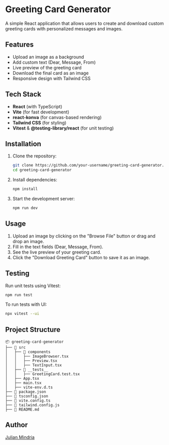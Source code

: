 # Greeting Card Generator

A simple React application that allows users to create and download custom greeting cards with personalized messages and images.

## Features
- Upload an image as a background
- Add custom text (Dear, Message, From)
- Live preview of the greeting card
- Download the final card as an image
- Responsive design with Tailwind CSS

## Tech Stack
- **React** (with TypeScript)
- **Vite** (for fast development)
- **react-konva** (for canvas-based rendering)
- **Tailwind CSS** (for styling)
- **Vitest** & **@testing-library/react** (for unit testing)

## Installation
1. Clone the repository:
   ```sh
   git clone https://github.com/your-username/greeting-card-generator.git
   cd greeting-card-generator
   ```
2. Install dependencies:
   ```sh
   npm install
   ```
3. Start the development server:
   ```sh
   npm run dev
   ```

## Usage
1. Upload an image by clicking on the "Browse File" button or drag and drop an image.
2. Fill in the text fields (Dear, Message, From).
3. See the live preview of your greeting card.
4. Click the "Download Greeting Card" button to save it as an image.

## Testing
Run unit tests using Vitest:
```sh
npm run test
```
To run tests with UI:
```sh
npx vitest --ui
```

## Project Structure
```
📦 greeting-card-generator
├── 📂 src
│   ├── 📂 components
│   │   ├── ImageBrowser.tsx
│   │   ├── Preview.tsx
│   │   ├── TextInput.tsx
│   ├── 📂 __tests__
│   │   ├── GreetingCard.test.tsx
│   ├── App.tsx
│   ├── main.tsx
│   ├── vite-env.d.ts
├── 📜 package.json
├── 📜 tsconfig.json
├── 📜 vite.config.ts
├── 📜 tailwind.config.js
├── 📜 README.md
```

## Author
[Julian Mindria](https://github.com/julianmindria)
